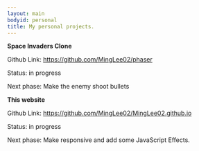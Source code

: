 ```yaml
---
layout: main
bodyid: personal
title: My personal projects.
---
```

 
<strong>Space Invaders Clone</strong>
<!-- <ul class="skill-list">
	<li>Javascript</li>
	<li>Phaser</li>
</ul> -->
<div class="project-description">
	<p>Github Link: <a href="https://github.com/MingLee02/phaser">https://github.com/MingLee02/phaser</a></p>
	<p>Status: in progress</p>
	<p>Next phase: Make the enemy shoot bullets</p>
</div>

<strong>This website</strong>
<!-- <ul class="skill-list">
	<li>Jekyll</li>
	<li>sass</li>
	<li>Html 5</li>
</ul> -->
<div class="project-description">
	<p>Github Link: <a href="https://github.com/MingLee02/MingLee02.github.io">https://github.com/MingLee02/MingLee02.github.io</a></p>
	<p>Status: in progress</p>
	<p>Next phase: Make responsive and add some JavaScript Effects.</p>
</div>